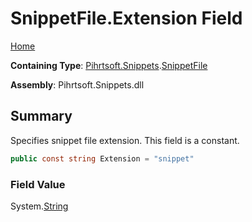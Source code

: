 # SnippetFile\.Extension Field

[Home](../../../../README.md)

**Containing Type**: [Pihrtsoft.Snippets](../../README.md)\.[SnippetFile](../README.md)

**Assembly**: Pihrtsoft\.Snippets\.dll

## Summary

Specifies snippet file extension\. This field is a constant\.

```csharp
public const string Extension = "snippet"
```

### Field Value

System\.[String](https://docs.microsoft.com/en-us/dotnet/api/system.string)